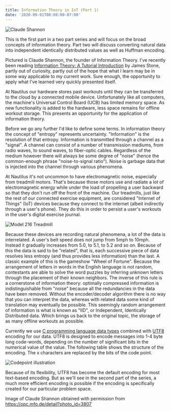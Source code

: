 ```yaml
---
title: Information Theory in IoT (Part 1)
date: '2020-09-01T08:08:00-07:00'
---
```

![Claude Shannon](/blog-v3/assets/shannon.jpg)

This is the first part in a two part series and will focus on the broad concepts of information theory.  Part two will discuss converting natural data into independent identically distributed values as well as Huffman encoding.

Pictured is Claude Shannon, the founder of Information Theory.  I've recently been reading [Information Theory: A Tutorial Introduction](https://www.amazon.com/Information-Theory-Introduction-James-Stone/dp/0956372856) by James Stone, partly out of curiosity, partly out of the hope that what I learn may be in some way applicable to my current work.  Sure enough, the opportunity to apply what I've learned very quickly presented itself.

At Nautilus our hardware stores past workouts until they can be transferred to the cloud by a connected mobile device.  Unfortunately like all computers,  the machine's Universal Control Board (UCB) has limited memory space.  As new functionality is added to the hardware, less space remains for offline workout storage.  This presents an opportunity for the application of information theory.

Before we go any further I'd like to define some terms.  In information theory the concept of "entropy" represents uncertainty.  "Information" is the resolution of that entropy.   Information is transmitted through a channel as a "signal".  A channel can consist of a number of transmission mediums, from radio waves, to sound waves, to fiber-optic cables.  Regardless of the medium however there will always be some degree of "noise" (hence the common-enough phrase "noise-to-signal ratio").  Noise is garbage data that is injected into the channel through various phenomena.  

At Nautilus it's not uncommon to have electromagnetic noise, especially from treadmill motors.  That's because those motors use and radiate a lot of electromagnetic energy while under the load of propelling a user backward so that they don't run off the front of the machine.   Our treadmills, just like the rest of our connected exercise equipment, are considered "Internet of Things" (IoT) devices because they connect to the internet (albeit indirectly through a user's phone). They do this in order to persist a user's workouts in the user's digital exercise journal. 

![Model 216 Treadmill](/blog-v3/assets/216.jpg)

Because these devices are recording natural phenomena, a lot of the data is interrelated.  A user's belt speed does not jump from 5mph to 10mph.  Instead it gradually increases from 5.0, to 5.1, to 5.2 and so on.  Because of this the data is said to be "related", that is, each successive piece of data resolves less entropy (and thus provides less information) than the last.  A classic example of this is the gameshow "Wheel of Fortune".  Because the arrangement of letters in words in the English language is not random, contestants are able to solve the word puzzles by inferring unknown letters through the placement of their known neighbors. The inverse of this rule is a cornerstone of information theory:  optimally compressed information is indistinguishable from "noise" because all the redundancies in the data have been removed.  Without the encoder/decoder algorithm there is no way that you can interpret the data, whereas with related data some kind of translation may eventually be possible.  This seemingly random arrangement of information is what is known as "IID", or Independent, Identically Distributed data.  Which brings us back to the original topic, the storage of as many offline workouts as possible.

Currently we use [C programming language data types](https://www.tutorialspoint.com/cprogramming/c_data_types.htm) combined with [UTF8 ](https://en.wikipedia.org/wiki/UTF-8)encoding for our data.  UTF8 is designed to encode messages into 1-4 byte long code-words, depending on the number of significant bits in the numerical value of the value. The following table shows the structure of the encoding. The x characters are replaced by the bits of the code point.

![Codepoint illustration](/blog-v3/assets/codepoint.png)

Because of its flexibility, UTF8 has become the default encoding for most text-based encoding.  But as we'll see in the second part of the series, a much more efficient encoding is possible if the encoding is specifically created for our particular problem space.

Image of Claude Shannon obtained with permission from https://opc.mfo.de/detail?photo_id=3807
